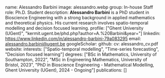 name: Alessandro Barbini
image: alessandro.webp
group: In-house Staff
role: Ph.D. Student
description: <b>Alessandro Barbini</b> is a PhD student in Bioscience Engineering with a strong background in applied mathematics and theoretical physics. His current research involves spatio-temporal modelling and decision focused learning.
profile: ["Ghent University (UGent)", "kermit.ugent.be/phd.php?author=A.%20Barbini&year="]
linkedin: https://www.linkedin.com/in/alessandro-barbini-79a083295
email: alessandro.barbini@ugent.be
googleScholar: 
github:
cv: alessandro_cv.pdf
website:
interests: ["Spatio-temporal modelling", "Time-series forecasting", "Decision focused learning"]
degrees: ["BSc in Mathematics, University of Southampton, 2022", "MSc in Engineering Mathematics, University of Bristol, 2023", "PhD in Bioscience Engineering - Mathematical Modelling, Ghent University (UGent), 2024 - Ongoing"]
publications: []